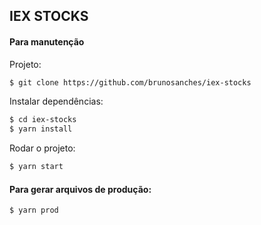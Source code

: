 ## IEX STOCKS

#### Para manutenção

Projeto:

```sh
$ git clone https://github.com/brunosanches/iex-stocks
```

Instalar dependências:

```sh
$ cd iex-stocks
$ yarn install
```

Rodar o projeto:

```sh
$ yarn start
```

#### Para gerar arquivos de produção:

```sh
$ yarn prod
```
